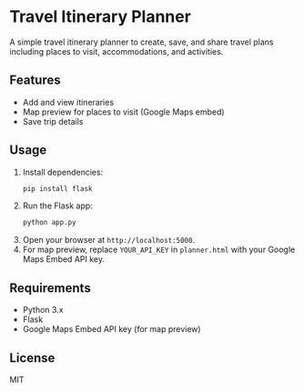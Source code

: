 # Travel Itinerary Planner

A simple travel itinerary planner to create, save, and share travel plans including places to visit, accommodations, and activities.

## Features
- Add and view itineraries
- Map preview for places to visit (Google Maps embed)
- Save trip details

## Usage
1. Install dependencies:
   ```bash
   pip install flask
   ```
2. Run the Flask app:
   ```bash
   python app.py
   ```
3. Open your browser at `http://localhost:5000`.
4. For map preview, replace `YOUR_API_KEY` in `planner.html` with your Google Maps Embed API key.

## Requirements
- Python 3.x
- Flask
- Google Maps Embed API key (for map preview)

## License
MIT
